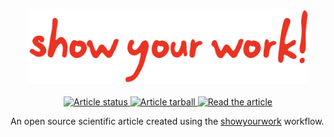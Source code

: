<p align="center">
<a href="https://github.com/showyourwork/showyourwork">
<img width = "450" src="https://raw.githubusercontent.com/showyourwork/.github/main/images/showyourwork.png" alt="showyourwork"/>
</a>
<br>
<br>
<a href="https://github.com/potatoasad/HierarchicalTruncated/actions/workflows/build.yml">
<img src="https://github.com/potatoasad/HierarchicalTruncated/actions/workflows/build.yml/badge.svg?branch=main" alt="Article status"/>
</a>
<a href="https://github.com/potatoasad/HierarchicalTruncated/raw/main-pdf/arxiv.tar.gz">
<img src="https://img.shields.io/badge/article-tarball-blue.svg?style=flat" alt="Article tarball"/>
</a>
<a href="https://github.com/potatoasad/HierarchicalTruncated/raw/main-pdf/ms.pdf">
<img src="https://img.shields.io/badge/article-pdf-blue.svg?style=flat" alt="Read the article"/>
</a>
</p>

An open source scientific article created using the [showyourwork](https://github.com/showyourwork/showyourwork) workflow.
